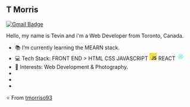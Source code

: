 ## T Morris
[![Gmail Badge](https://img.shields.io/badge/-Gmail-c14438?style=flat-square&logo=Gmail&logoColor=white&link=mailto:tmorriso93@gmail.com)](mailto:tmorriso93@gmail.com)

Hello, my name is Tevin and i'm a Web Developer from Toronto, Canada.

- :books: I’m currently learning the MEARN stack.
- :computer:  Tech Stack: FRONT END > HTML CSS JAVASCRIPT <img height="20"  src="https://raw.githubusercontent.com/github/explore/80688e429a7d4ef2fca1e82350fe8e3517d3494d/topics/javascript/javascript.png">  REACT  <img height="20" src="https://raw.githubusercontent.com/github/explore/80688e429a7d4ef2fca1e82350fe8e3517d3494d/topics/react/react.png"> 
- :pushpin:  Interests:  Web Development & Photography.
-
-
-
⭐️  From [tmorriso93](https://github.com/tmorriso93)
